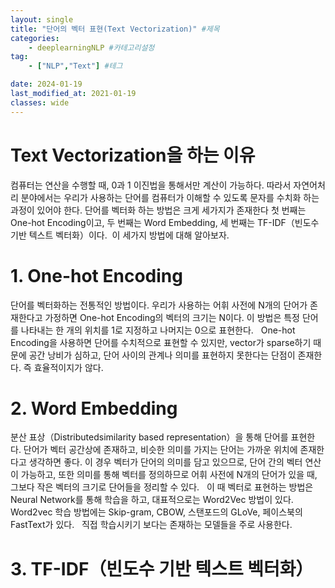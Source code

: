 ```yaml
---
layout: single
title: "단어의 벡터 표현(Text Vectorization)" #제목
categories: 
    - deeplearningNLP #카테고리설정
tag: 
    - ["NLP","Text"] #테그

date: 2024-01-19
last_modified_at: 2021-01-19
classes: wide    
---
```



# Text Vectorization을 하는 이유
컴퓨터는 연산을 수행할 때, 0과 1 이진법을 통해서만 계산이 가능하다. 따라서 자연어처리 분야에서는 우리가 사용하는 단어를 컴퓨터가 이해할 수 있도록 문자를 수치화 하는 과정이 있어야 한다.
단어를 벡터화 하는 방법은 크게 세가지가 존재한다 첫 번째는 One-hot Encoding이고, 두 번째는 Word Embedding, 세 번째는 TF-IDF（빈도수 기반 텍스트 벡터화）이다.  이 세가지 방법에 대해 알아보자.
 
# 1. One-hot Encoding
단어를 벡터화하는 전통적인 방법이다. 우리가 사용하는 어휘 사전에 N개의 단어가 존재한다고 가정하면 One-hot Encoding의 벡터의 크기는 N이다. 이 방법은 특정 단어를 나타내는 한 개의 위치를 1로 지정하고 나머지는 0으로 표현한다.
 
One-hot Encoding을 사용하면 단어를 수치적으로 표현할 수 있지만, vector가 sparse하기 때문에 공간 낭비가 심하고, 단어 사이의 관계나 의미를 표현하지 못한다는 단점이 존재한다. 즉 효율적이지가 않다.
 
 
# 2. Word Embedding
분산 표상（Distributedsimilarity based representation）을 통해 단어를 표현한다.
단어가 벡터 공간상에 존재하고, 비슷한 의미를 가지는 단어는 가까운 위치에 존재한다고 생각하면 좋다. 이 경우 벡터가 단어의 의미를 담고 있으므로, 단어 간의 벡터 연산이 가능하고, 또한 의미를 통해 벡터를 정의하므로 어휘 사전에 N개의 단어가 있을 때, 그보다 작은 벡터의 크기로 단어들을 정리할 수 있다.
 
이 때 벡터로 표현하는 방법은 Neural Network를 통해 학습을 하고, 대표적으로는 Word2Vec 방법이 있다. Word2vec 학습 방법에는 Skip-gram, CBOW, 스탠포드의 GLoVe, 페이스북의 FastText가 있다.
 
직접 학습시키기 보다는 존재하는 모델들을 주로 사용한다.
 
 
# 3. TF-IDF（빈도수 기반 텍스트 벡터화） 
            


